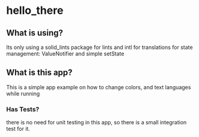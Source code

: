 # hello_there

## What is using?

Its only using a solid_lints package for lints and intl for translations
for state management: ValueNotifier and simple setState

## What is this app?

This is a simple app example on how to change colors, and text languages while running

### Has Tests?

there is no need for unit testing in this app, so there is a small integration test for it.
